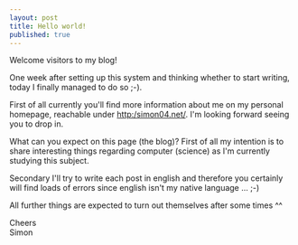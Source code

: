 ```yaml
---
layout: post
title: Hello world!
published: true
---
```


Welcome visitors to my blog!

One week after setting up this system and thinking whether to start writing, today I finally managed to do so ;-).

First of all currently you'll find more information about me on my personal homepage, reachable under <http:/simon04.net/>. I'm looking forward seeing you to drop in.

What can you expect on this page (the blog)? First of all my intention is to share interesting things regarding computer (science) as I'm currently studying this subject.

Secondary I'll try to write each post in english and therefore you certainly will find loads of errors since english isn't my native language ... ;-)

All further things are expected to turn out themselves after some times ^^

Cheers  
Simon
